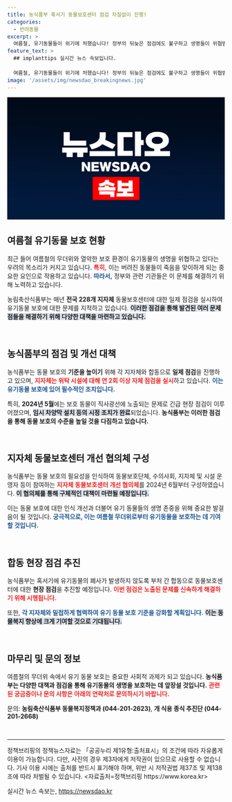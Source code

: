 ```yaml
---
title: 농식품부 혹서기 동물보호센터 점검 차질없이 진행!
categories:
  - 반려동물
excerpt: >
  여름철, 유기동물들이 위기에 처했습니다! 정부의 뒤늦은 점검에도 불구하고 생명들이 위협받고 있는데, 과연 어떤 대책이 필요할까요? 클릭해 보세요!
feature_text: >
  ## implanttips 실시간 뉴스 속보입니다.

  여름철, 유기동물들이 위기에 처했습니다! 정부의 뒤늦은 점검에도 불구하고 생명들이 위협받고 있는데, 과연 어떤 대책이 필요할까요? 클릭해 보세요!
image: '/assets/img/newsdao_breakingnews.jpg'
---
```


<p><img src="/assets/img/newsdao_breakingnews.jpg" alt="implanttips 속보" /></p>

<h2 data-ke-size="size26">여름철 유기동물 보호 현황</h2>

<p data-ke-size="size16">최근 들어 여름철의 무더위와 열악한 보호 환경이 유기동물의 생명을 위협하고 있다는 우려의 목소리가 커지고 있습니다. <b><span style="color: #ee2323;">특히,</span></b> 이는 버려진 동물들이 죽음을 맞이하게 되는 중요한 요인으로 작용하고 있습니다. <b><span style="color: #1a5490;">따라서,</span></b> 정부와 관련 기관들은 이 문제를 해결하기 위해 노력하고 있습니다.</p>

<p data-ke-size="size16">농림축산식품부는 매년 <b>전국 228개 지자체</b> 동물보호센터에 대한 일제 점검을 실시하여 유기동물 보호에 대한 문제를 지적하고 있습니다. <b><span style="background-color: #21538527;">이러한 점검을 통해 발견된 여러 문제점들을 해결하기 위해 다양한 대책을 마련하고 있습니다.</span></b></p>

<p data-ke-size="size16">&nbsp;</p>

<h2 data-ke-size="size26">농식품부의 점검 및 개선 대책</h2>

<p data-ke-size="size16">농식품부는 동물 보호의 <b>기준을 높이기</b> 위해 각 지자체와 합동으로 <b>일제 점검</b>을 진행하고 있으며, <b><span style="color: #ee2323;">지자체는 위탁 시설에 대해 연 2회 이상 자체 점검을 실시</span></b>하고 있습니다. <b><span style="color: #1a5490;">이는 유기동물 보호에 있어 필수적인 조치입니다.</span></b></p>

<p data-ke-size="size16">특히, <b>2024년 5월</b>에는 보호 동물이 직사광선에 노출되는 문제로 긴급 현장 점검이 이루어졌으며, <b><span style="background-color: #21538527;">임시 차양막 설치 등의 시정 조치가 완료</span></b>되었습니다. <b>농식품부는 이러한 점검을 통해 동물 보호의 수준을 높일 것을 다짐하고 있습니다.</b></p>

<p data-ke-size="size16">&nbsp;</p>

<h2 data-ke-size="size26">지자체 동물보호센터 개선 협의체 구성</h2>

<p data-ke-size="size16">농식품부는 동물 보호의 필요성을 인식하여 동물보호단체, 수의사회, 지자체 및 시설 운영자 등이 참여하는 <b><span style="color: #ee2323;">지자체 동물보호센터 개선 협의체</span></b>를 2024년 6월부터 구성하였습니다. <b><span style="background-color: #21538527;">이 협의체를 통해 구체적인 대책이 마련될 예정입니다.</span></b></p>

<p data-ke-size="size16">이는 동물 보호에 대한 인식 개선과 더불어 유기 동물들의 생명 존중을 위해 중요한 발걸음이 될 것입니다. <b><span style="color: #1a5490;">궁극적으로, 이는 여름철 무더위로부터 유기동물을 보호하는 데 기여할 것입니다.</span></b></p>

<p data-ke-size="size16">&nbsp;</p>

<h2 data-ke-size="size26">합동 현장 점검 추진</h2>

<p data-ke-size="size16">농식품부는 혹서기에 유기동물의 폐사가 발생하지 않도록 부처 간 합동으로 동물보호센터에 대한 <b>현장 점검</b>을 추진할 예정입니다. <b><span style="color: #ee2323;">이번 점검은 노출된 문제를 신속하게 해결하기 위해 시행됩니다.</span></b></p>

<p data-ke-size="size16">또한, <b><span style="color: #1a5490;">각 지자체와 밀접하게 협력하여 유기 동물 보호 기준을 강화할 계획입니다.</span></b> <b><span style="background-color: #21538527;">이는 동물복지 향상에 크게 기여할 것으로 기대됩니다.</span></b></p>

<p data-ke-size="size16">&nbsp;</p>

<h2 data-ke-size="size26">마무리 및 문의 정보</h2>

<p data-ke-size="size16">여름철의 무더위 속에서 유기 동물 보호는 중요한 사회적 과제가 되고 있습니다. <b>농식품부는 다양한 대책과 점검을 통해 유기동물의 생명을 보호하는 데 앞장설 것입니다.</b> <b><span style="color: #ee2323;">관련된 궁금증이나 문의 사항은 아래의 연락처로 문의하시기 바랍니다.</span></b></p>

<p data-ke-size="size16">문의: <b>농림축산식품부 동물복지정책과 (044-201-2623)</b>, <b>개 식용 종식 추진단 (044-201-2668)</b></p>

<p data-ke-size="size16">&nbsp;</p>

<hr>

<p data-ke-size="size16">정책브리핑의 정책뉴스자료는 「공공누리 제1유형:출처표시」의 조건에 따라 자유롭게 이용이 가능합니다. 다만, 사진의 경우 제3자에게 저작권이 있으므로 사용할 수 없습니다. 기사 이용 시에는 출처를 반드시 표기해야 하며, 위반 시 저작권법 제37조 및 제138조에 따라 처벌될 수 있습니다. <자료출처=정책브리핑 https://www.korea.kr></p>
실시간 뉴스 속보는, <a href="https://newsdao.kr" rel="dofollow">https://newsdao.kr</a>


